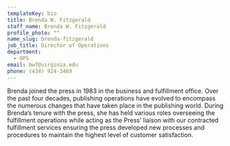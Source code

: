 ```yaml
---
templateKey: bio
title: Brenda W. Fitzgerald
staff_name: Brenda W. Fitzgerald
profile_photo: ""
name_slug: brenda-fitzgerald
job_title: Director of Operations
department:
  - OPS
email: bwf​@​virginia.edu
phone: (434) 924-3469
---
```

Brenda joined the press in 1983 in the business and fulfillment office. Over the past four decades, publishing operations have evolved to encompass the numerous changes that have taken place in the publishing world. During Brenda’s tenure with the press, she has held various roles overseeing the fulfillment operations while acting as the Press’ liaison with our contracted fulfillment services ensuring the press developed new processes and procedures to maintain the highest level of customer satisfaction.